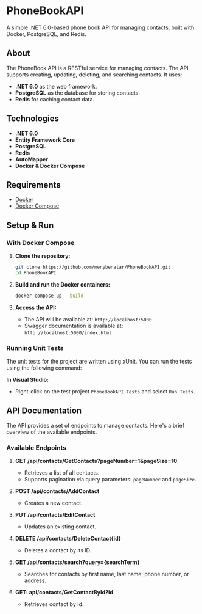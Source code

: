 # PhoneBookAPI

A simple .NET 6.0-based phone book API for managing contacts, built with Docker, PostgreSQL, and Redis.

## About

The PhoneBook API is a RESTful service for managing contacts. The API supports creating, updating, deleting, and searching contacts. It uses:
- **.NET 6.0** as the web framework.
- **PostgreSQL** as the database for storing contacts.
- **Redis** for caching contact data.

## Technologies

- **.NET 6.0**
- **Entity Framework Core**
- **PostgreSQL**
- **Redis**
- **AutoMapper**
- **Docker & Docker Compose**

## Requirements

- [Docker](https://docs.docker.com/get-docker/)
- [Docker Compose](https://docs.docker.com/compose/install/)

## Setup & Run

### With Docker Compose

1. **Clone the repository:**
    ```bash
    git clone https://github.com/menybenatar/PhoneBookAPI.git
    cd PhoneBookAPI
    ```

2. **Build and run the Docker containers:**
    ```bash
    docker-compose up --build
    ```

3. **Access the API:**
    - The API will be available at: `http://localhost:5000`
    - Swagger documentation is available at: `http://localhost:5000/index.html`

### Running Unit Tests

The unit tests for the project are written using xUnit. You can run the tests using the following command:

 **In Visual Studio:**
   - Right-click on the test project `PhoneBookAPI.Tests` and select `Run Tests`.

## API Documentation

The API provides a set of endpoints to manage contacts. Here's a brief overview of the available endpoints.

### Available Endpoints

1. **GET /api/contacts/GetContacts?pageNumber=1&pageSize=10**
   - Retrieves a list of all contacts.
   - Supports pagination via query parameters: `pageNumber` and `pageSize`.

2. **POST /api/contacts/AddContact**
   - Creates a new contact.

3. **PUT /api/contacts/EditContact**
   - Updates an existing contact.

4. **DELETE /api/contacts/DeleteContact{id}**
   - Deletes a contact by its ID.

5. **GET /api/contacts/search?query={searchTerm}**
   - Searches for contacts by first name, last name, phone number, or address.
     
6. **GET: api/contacts/GetContactById?id**
   - Retrieves contact by Id.





